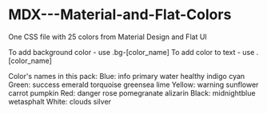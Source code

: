 # MDX---Material-and-Flat-Colors
One CSS file with 25 colors from Material Design and Flat UI

To add background color - use .bg-[color_name] 
To add color to text - use .[color_name]

Color's names in this pack:
Blue:
  info
  primary
  water
  healthy
  indigo
  cyan
Green:
  success
  emerald
  torquoise
  greensea
  lime
Yellow:
  warning
  sunflower
  carrot
  pumpkin
Red:
  danger
  rose
  pomegranate
  alizarin
Black:
  midnightblue  
  wetasphalt
White:
  clouds
  silver
  
